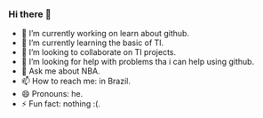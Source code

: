 ### Hi there 👋



- 🔭 I’m currently working on learn about github.
- 🌱 I’m currently learning the basic of TI.
- 👯 I’m looking to collaborate on TI projects.
- 🤔 I’m looking for help with problems tha i can help using github.
- 💬 Ask me about NBA.
- 📫 How to reach me: in Brazil.
- 😄 Pronouns: he.
- ⚡ Fun fact: nothing :(.
